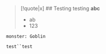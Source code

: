 
> [!quote|x] ## Testing testing **abc**
> - ab
> - 123

  ```statblock
  monster: Goblin
  ```

  `test``test`